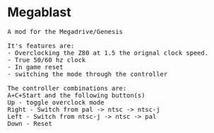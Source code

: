 # Megablast
<pre>
A mod for the Megadrive/Genesis

It's features are:
- Overclocking the Z80 at 1.5 the orignal clock speed.
- True 50/60 hz clock
- In game reset
- switching the mode through the controller

The controller combinations are:
A+C+Start and the following button(s)
Up - toggle overclock mode
Right - Switch from pal -> ntsc -> ntsc-j
Left - Switch from ntsc-j -> ntsc -> pal
Down - Reset
</pre>
